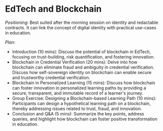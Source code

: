 # EdTech and Blockchain

_Positioning_: Best suited after the morning session on identity and redactable contracts. It can link the concept of digital identity with practical use-cases in education.

_Plan_:

* Introduction (10 mins): Discuss the potential of blockchain in EdTech, focusing on trust-building, risk quantification, and fostering innovation.
* Blockchain in Credential Verification (20 mins): Delve into how blockchain can eliminate fraud and ambiguity in credential verification. Discuss how self-sovereign identity on blockchain can enable secure and trustworthy credential verification.
* Blockchain in Personalized Learning (15 mins): Discuss how blockchain can foster innovation in personalized learning paths by providing a secure, transparent, and immutable record of a learner's journey.
* Group Exercise: Designing a Blockchain-based Learning Path (10 mins): Participants can design a hypothetical learning path on a blockchain, thereby addressing issues related to trust, fraud, and innovation.
* Conclusion and Q\&A (5 mins): Summarize the key points, address queries, and highlight how blockchain can foster positive transformation in education.
